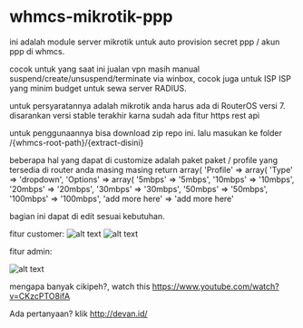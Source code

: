 # whmcs-mikrotik-ppp

ini adalah module server mikrotik untuk auto provision secret ppp / akun ppp di whmcs.

cocok untuk yang saat ini jualan vpn masih manual suspend/create/unsuspend/terminate via winbox,
cocok juga untuk ISP ISP yang minim budget untuk sewa server RADIUS.

untuk persyaratannya adalah mikrotik anda harus ada di RouterOS versi 7. disarankan versi stable terakhir karna sudah ada fitur https rest api

untuk penggunaannya bisa download zip repo ini. lalu masukan ke folder /{whmcs-root-path}/{extract-disini}

beberapa hal yang dapat di customize adalah paket paket / profile yang tersedia di router anda masing masing
return array(
        'Profile' => array(
            'Type' => 'dropdown',
            'Options' => array(
                '5mbps' => '5mbps',
                '10mbps' => '10mbps',
                '20mbps' => '20mbps',
                '30mbps' => '30mbps',
                '50mbps' => '50mbps',
                '100mbps' => '100mbps',
				'add more here' => 'add more here'

bagian ini dapat di edit sesuai kebutuhan.


fitur customer:
![alt text](https://devan.id/Informasi.png)
![alt text](https://devan.id/Status-Koneksi.png)


fitur admin:

![alt text](https://devan.id/Admin.png)





mengapa banyak cikipeh?, watch this https://www.youtube.com/watch?v=CKzcPTO8ifA


Ada pertanyaan? klik http://devan.id/
